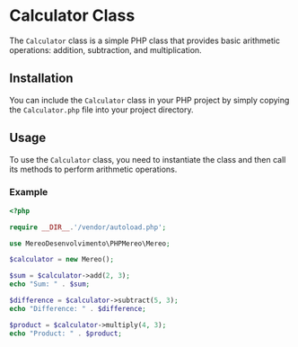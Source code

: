 # Calculator Class

The `Calculator` class is a simple PHP class that provides basic arithmetic operations: addition, subtraction, and multiplication.

## Installation

You can include the `Calculator` class in your PHP project by simply copying the `Calculator.php` file into your project directory.

## Usage

To use the `Calculator` class, you need to instantiate the class and then call its methods to perform arithmetic operations.

### Example

```php
<?php

require __DIR__.'/vendor/autoload.php';

use MereoDesenvolvimento\PHPMereo\Mereo;

$calculator = new Mereo();

$sum = $calculator->add(2, 3);
echo "Sum: " . $sum;

$difference = $calculator->subtract(5, 3);
echo "Difference: " . $difference;

$product = $calculator->multiply(4, 3);
echo "Product: " . $product;
